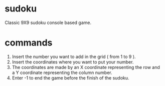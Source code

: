 # sudoku
Classic 9X9 sudoku console based game.

# commands
1) Insert the number you want to add in the grid ( from 1 to 9 ).
2) Insert the coordinates where you want to put your number.
3) The coordinates are made by an X coordinate representing the row and a Y coordinate representing the column number.
4) Enter -1 to end the game before the finish of the sudoku.
